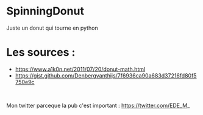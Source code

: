 # SpinningDonut
Juste un donut qui tourne en python

# Les sources :
 - https://www.a1k0n.net/2011/07/20/donut-math.html</br>
 - https://gist.github.com/Denbergvanthijs/7f6936ca90a683d37216fd80f5750e9c
 </br>
 
 Mon twitter parceque la pub c'est important : https://twitter.com/EDE_M_
